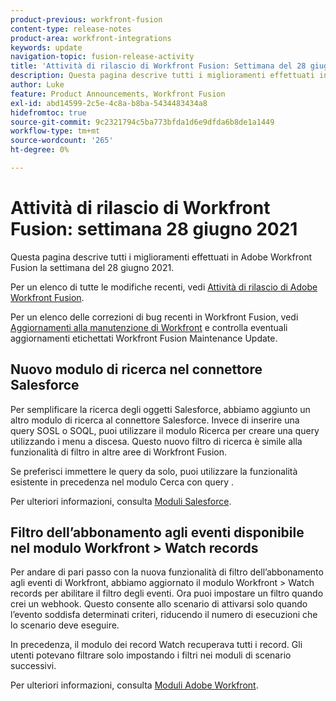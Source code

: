 ```yaml
---
product-previous: workfront-fusion
content-type: release-notes
product-area: workfront-integrations
keywords: update
navigation-topic: fusion-release-activity
title: 'Attività di rilascio di Workfront Fusion: Settimana del 28 giugno 2021'
description: Questa pagina descrive tutti i miglioramenti effettuati in Adobe Workfront Fusion la settimana del 28 giugno 2021.
author: Luke
feature: Product Announcements, Workfront Fusion
exl-id: abd14599-2c5e-4c8a-b8ba-5434483434a8
hidefromtoc: true
source-git-commit: 9c2321794c5ba773bfda1d6e9dfda6b8de1a1449
workflow-type: tm+mt
source-wordcount: '265'
ht-degree: 0%

---
```


# Attività di rilascio di Workfront Fusion: settimana 28 giugno 2021

Questa pagina descrive tutti i miglioramenti effettuati in Adobe Workfront Fusion la settimana del 28 giugno 2021.

Per un elenco di tutte le modifiche recenti, vedi [Attività di rilascio di Adobe Workfront Fusion](../../../product-announcements/product-releases/fusion-release-activity/fusion-release-activity.md).

Per un elenco delle correzioni di bug recenti in Workfront Fusion, vedi [Aggiornamenti alla manutenzione di Workfront](https://one.workfront.com/s/article/Workfront-Maintenance-Updates-1882317350) e controlla eventuali aggiornamenti etichettati Workfront Fusion Maintenance Update.

## Nuovo modulo di ricerca nel connettore Salesforce

Per semplificare la ricerca degli oggetti Salesforce, abbiamo aggiunto un altro modulo di ricerca al connettore Salesforce. Invece di inserire una query SOSL o SOQL, puoi utilizzare il modulo Ricerca per creare una query utilizzando i menu a discesa. Questo nuovo filtro di ricerca è simile alla funzionalità di filtro in altre aree di Workfront Fusion.

Se preferisci immettere le query da solo, puoi utilizzare la funzionalità esistente in precedenza nel modulo Cerca con query .

Per ulteriori informazioni, consulta [Moduli Salesforce](../../../workfront-fusion/apps-and-their-modules/salesforce-modules.md).

## Filtro dell’abbonamento agli eventi disponibile nel modulo Workfront > Watch records

Per andare di pari passo con la nuova funzionalità di filtro dell’abbonamento agli eventi di Workfront, abbiamo aggiornato il modulo Workfront > Watch records per abilitare il filtro degli eventi. Ora puoi impostare un filtro quando crei un webhook. Questo consente allo scenario di attivarsi solo quando l’evento soddisfa determinati criteri, riducendo il numero di esecuzioni che lo scenario deve eseguire.

In precedenza, il modulo dei record Watch recuperava tutti i record. Gli utenti potevano filtrare solo impostando i filtri nei moduli di scenario successivi.

Per ulteriori informazioni, consulta [Moduli Adobe Workfront](../../../workfront-fusion/apps-and-their-modules/workfront-modules.md).
